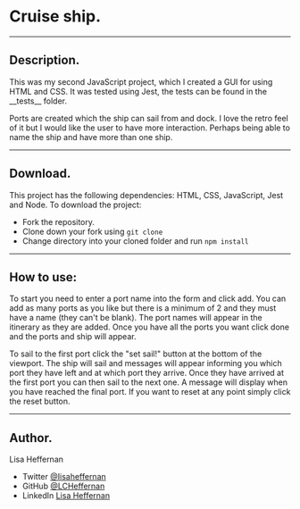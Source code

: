 # Cruise ship.
___
## Description.
This was my second JavaScript project, which I created a GUI for using HTML and CSS. It was tested using Jest, the tests can be found in the \_\_tests__ folder. 

Ports are created which the ship can sail from and dock. I love the retro feel of it but I would like the user to have more interaction. Perhaps being able to name the ship and have more than one ship.
___
## Download.
This project has the following dependencies: HTML, CSS, JavaScript, Jest and Node. To download the project:
* Fork the repository.
* Clone down your fork using ```git clone```
* Change directory into your cloned folder and run ``` npm install ```
___
## How to use:
To start you need to enter a port name into the form and click add. You can add as many ports as you like but there is a minimum of 2 and they must have a name (they can't be blank). The port names will appear in the itinerary as they are added. Once you have all the ports you want click done and the ports and ship will appear.

To sail to the first port click the "set sail!" button at the bottom of the viewport. The ship will sail and messages will appear informing you which port they have left and at which port they arrive. Once they have arrived at the first port you can then sail to the next one. A message will display when you have reached the final port. If you want to reset at any point simply click the reset button.
___
## Author.
Lisa Heffernan

* Twitter [@Iisaheffernan](https://twitter.com/Iisaheffernan)
* GitHub [@LCHeffernan](https://github.com/LCHeffernan)
* LinkedIn [Lisa Heffernan](https://www.linkedin.com/in/lisa-heffernan-54b61312a)